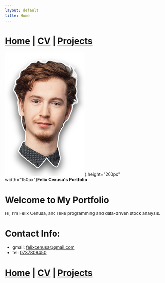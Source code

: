 ```yaml
---
layout: default
title: Home
---
```

# [Home](/portfolio) | [CV](/portfolio/cv/) | [Projects](/portfolio/projects/)
![Logo](/assets/img/me.png){:height="200px" width="150px"}**Felix Cenusa's Portfolio**


# Welcome to My Portfolio

Hi, I'm Felix Cenusa, and I like programming and data-driven stock analysis.

# Contact Info:
- gmail: [felixcenusa@gmail.com](mailto:felixcenusa@gmail.com)
- tel: [0737809450](tel:0737809450) <!-- This [LINK](Text) makes text clickable  -->

# [Home](/portfolio) | [CV](/portfolio/cv/) | [Projects](/portfolio/projects/)

